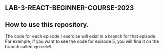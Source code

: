 ## LAB-3-REACT-BEGINNER-COURSE-2023

## How to use this repository.

The code for each episode / exercise will exist in a branch for that episode. For example, if you want to see the code for episode 5, you will find it on the branch called `episode5`.
